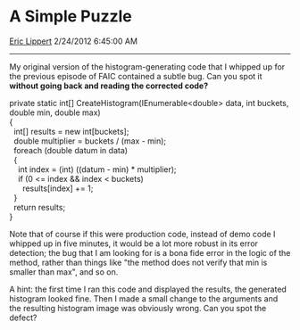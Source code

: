 # A Simple Puzzle

[Eric Lippert](https://social.msdn.microsoft.com/profile/Eric%20Lippert) 2/24/2012 6:45:00 AM

-----

My original version of the histogram-generating code that I whipped up for the previous episode of FAIC contained a subtle bug. Can you spot it **without going back and reading the corrected code?**

private static int\[\] CreateHistogram(IEnumerable\<double\> data, int buckets, double min, double max)  
{  
  int\[\] results = new int\[buckets\];  
  double multiplier = buckets / (max - min);  
  foreach (double datum in data)  
  {  
    int index = (int) ((datum - min) \* multiplier);  
    if (0 \<= index && index \< buckets)  
      results\[index\] += 1;  
  }  
  return results;  
}

Note that of course if this were production code, instead of demo code I whipped up in five minutes, it would be a lot more robust in its error detection; the bug that I am looking for is a bona fide error in the logic of the method, rather than things like "the method does not verify that min is smaller than max", and so on.

A hint: the first time I ran this code and displayed the results, the generated histogram looked fine. Then I made a small change to the arguments and the resulting histogram image was obviously wrong. Can you spot the defect?

